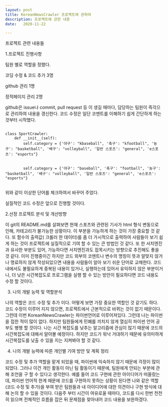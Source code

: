 ```yaml
---
layout: post
title: KoreanNewsCrawler 프로젝트에 관하여
description: 프로젝트에 관한 내용
date:   2020-11-22 

---
```


프로젝트 관련 내용들



1.프로젝트 진행사항


팀원 별로 역할을 정했다.

코딩 수정 & 코드 추가 3명

github 관리 1명

정적페이지 관리 2명

github은 issue나 commit, pull request 등 이 생길 때마다, 담당하는 팀원이 즉각으로 관리하여 내용을 갱신한다.
코드 수정은 일단 코멘트를 이해하기 쉽게 간단하게 하는 것부터 시작했다.


```phython

class SportCrawler:
    def __init__(self):
        self.category = {'야구': "kbaseball", '축구': "kfootball", '농구': "basketball", '배구': "volleyball", '일반 스포츠': "general", 'e스포츠': "esports"}
        
        
        self.category = {'야구': "baseball", '축구': "football", '농구': "basketball", '배구': "volleyball", '일반 스포츠': "general", 'e스포츠': "esports"}
        
```

위와 같이 이상한 단어를 체크하여서 바꾸어 주었다. 


실질적인 코드 수정은 앞으로 진행할 것이다. 

2.선정 프로젝트 분석 및 개선방향


이 git의 README.md를 살펴보면 현재 스포츠와 관련된 기사가 html 형식 변동으로 인해, 카테고리가 불가능한 상황이다.
이 부분을 가능하게 하는 것이 가장 중요할 것 같다. 또 함수의 출력값( 크롤러 한 데이터)를 좀 더 가시적으로 출력하여 사람들이 보기 쉽게 하는 것이 프로젝트에 실질적으로 기여 할 수 있는 큰 방법인 것 같다. 또 한 서치엔진과 유사한 부분도 있어, 가능하다면 서치엔진과도 접목시키는 방향으로 추진해도 좋을 것 같다. 이미 진행중이긴 하지만 코드 외부의 코멘트나 변수의 명칭이 뜻과 알맞지 않거나 명료하지 않게 작성되있으면 내용을 사람들이 알아 보기 쉬운 단어로 교채한다. 코드 내에서도 불필요하게 중복된 내용이 있거나, 실행하는데 있어서 유익하지 않은 부분이거나, 더 낮은 시간복잡도로 프로그램을 실행 할 수 있는 방안이 필요하다면 코드 내용도 수정 할 것이다.


3. 나의 개발 능력 및 역할분석


나의 역할은 코드 수정 및 추가 이다. 어떻게 보면 가장 중요한 역할인 것 같기도 하다. 코드 수정이 이루어 지지 않으면, 프로젝트에서 근본적으로 바뀌는 것이 없기 때문이다. 그런데 이번 KoreanNewsCrawler는 파이썬언어로 이루어져있다. 그런데 나는 파이썬을 접한 적이 많이 없다. 하지만 팀원들에게 민폐를 끼치지 않게 열심히 파이썬 언어 공부도 병행 할 것이다. 나는 시간 복잡도를 낮추는 알고리즘에 관심이 많기 때문에 코드의 시간복잡도에 대해서 알아볼 예정이다. 하지만 코드가 워낙 거대하기 때문에 유의미하게 시간복잡도를 낮출 수 있을 지는 지켜봐야 할 것 같다. 


4. 나의 개발 능력에 따른 개인별 기여 방안 및 계획 정리


코드 수정 및 추가 역할을 맡게 되었을 때, 파이썬에 익숙하지 않기 때문에 걱정이 많이 되었다. 그러나 이건 개인 활동이 아닌 팀 활동이기 때문에, 팀원에게 안되는 부분에 관해 조언을 구 할 수 있다고 생각한다. 예를 들어 코드 구현에 관한 아이디어가 떠올랐는데, 파이썬 언어적 한계 때문에 코드를 구현하지 못하는 상황이 된다면 나와 같은 역할(코드 수정 및 추가)을 부여 받은 팀원들과 내 아이디어에 대한 의견이나 구현 방식에 대해 논의 할 수 있을 것이다. 다음주 부터 시간이 여유로울 때마다, 코드를 다시 한번 천천히 읽으며 전체적인 흐름을 잡은 뒤 문제점을 찾아내어 코드 내용을 보완하겠다.


